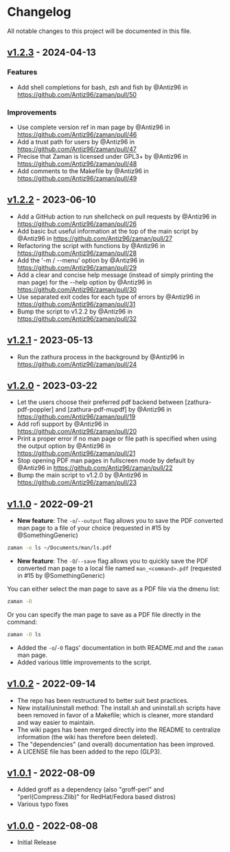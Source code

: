 # Changelog

All notable changes to this project will be documented in this file.

## [v1.2.3](https://github.com/Antiz96/zaman/releases/tag/v1.2.3) - 2024-04-13

### Features

- Add shell completions for bash, zsh and fish by @Antiz96 in <https://github.com/Antiz96/zaman/pull/50>

### Improvements

- Use complete version ref in man page by @Antiz96 in <https://github.com/Antiz96/zaman/pull/46>
- Add a trust path for users by @Antiz96 in <https://github.com/Antiz96/zaman/pull/47>
- Precise that Zaman is licensed under GPL3+ by @Antiz96 in <https://github.com/Antiz96/zaman/pull/48>
- Add comments to the Makefile by @Antiz96 in <https://github.com/Antiz96/zaman/pull/49>

## [v1.2.2](https://github.com/Antiz96/zaman/releases/tag/v1.2.2) - 2023-06-10

- Add a GitHub action to run shellcheck on pull requests by @Antiz96 in <https://github.com/Antiz96/zaman/pull/26>
- Add basic but useful information at the top of the main script by @Antiz96 in <https://github.com/Antiz96/zaman/pull/27>
- Refactoring the script with functions by @Antiz96 in <https://github.com/Antiz96/zaman/pull/28>
- Add the '-m / --menu' option by @Antiz96 in <https://github.com/Antiz96/zaman/pull/29>
- Add a clear and concise help message (instead of simply printing the man page) for the --help option by @Antiz96 in <https://github.com/Antiz96/zaman/pull/30>
- Use separated exit codes for each type of errors by @Antiz96 in <https://github.com/Antiz96/zaman/pull/31>
- Bump the script to v1.2.2 by @Antiz96 in <https://github.com/Antiz96/zaman/pull/32>

## [v1.2.1](https://github.com/Antiz96/zaman/releases/tag/v1.2.1) - 2023-05-13

- Run the zathura process in the background by @Antiz96 in <https://github.com/Antiz96/zaman/pull/24>

## [v1.2.0](https://github.com/Antiz96/zaman/releases/tag/v1.2.0) - 2023-03-22

- Let the users choose their preferred pdf backend between [zathura-pdf-poppler] and [zathura-pdf-mupdf] by @Antiz96 in <https://github.com/Antiz96/zaman/pull/19>
- Add rofi support by @Antiz96 in <https://github.com/Antiz96/zaman/pull/20>
- Print a proper error if no man page or file path is specified when using the output option by @Antiz96 in <https://github.com/Antiz96/zaman/pull/21>
- Stop opening PDF man pages in fullscreen mode by default by @Antiz96 in <https://github.com/Antiz96/zaman/pull/22>
- Bump the main script to v1.2.0 by @Antiz96 in <https://github.com/Antiz96/zaman/pull/23>

## [v1.1.0](https://github.com/Antiz96/zaman/releases/tag/v1.1.0) - 2022-09-21

- **New feature**: The `-o`/`--output` flag allows you to save the PDF converted man page to a file of your choice (requested in #15 by @SomethingGeneric)

```bash
zaman -o ls ~/Documents/man/ls.pdf
```

- **New feature**: The `-O`/`--save` flag allows you to quickly save the PDF converted man page to a local file named `man_<command>.pdf` (requested in #15 by @SomethingGeneric)  

You can either select the man page to save as a PDF file via the dmenu list:

```bash
zaman -O
```

Or you can specify the man page to save as a PDF file directly in the command:

```bash
zaman -O ls
```

- Added the `-o`/`-O` flags' documentation in both README.md and the `zaman` man page.
- Added various little improvements to the script.

## [v1.0.2](https://github.com/Antiz96/zaman/releases/tag/v1.0.2) - 2022-09-14

- The repo has been restructured to better suit best practices.
- New install/uninstall method: The install.sh and uninstall.sh scripts have been removed in favor of a Makefile; which is cleaner, more standard and way easier to maintain.
- The wiki pages has been merged directly into the README to centralize information (the wiki has therefore been deleted).
- The "dependencies" (and overall) documentation has been improved.
- A LICENSE file has been added to the repo (GLP3).

## [v1.0.1](https://github.com/Antiz96/zaman/releases/tag/v1.0.1) - 2022-08-09

- Added groff as a dependency (also "groff-perl" and "perl(Compress:Zlib)" for RedHat/Fedora based distros)
- Various typo fixes

## [v1.0.0](https://github.com/Antiz96/zaman/releases/tag/v1.0.0) - 2022-08-08

- Initial Release

<!-- generated by git-cliff -->
